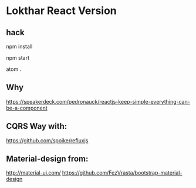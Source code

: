 # Lokthar React Version


## hack

npm install

npm start

atom .


## Why

https://speakerdeck.com/pedronauck/reactjs-keep-simple-everything-can-be-a-component

## CQRS Way with:

https://github.com/spoike/refluxjs

## Material-design from:

http://material-ui.com/
https://github.com/FezVrasta/bootstrap-material-design
